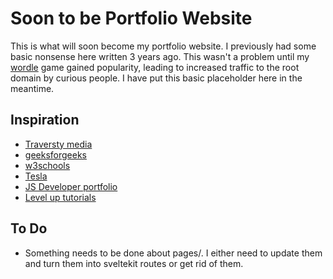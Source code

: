 # Soon to be Portfolio Website
This is what will soon become my portfolio website. I previously had some basic nonsense here written 3 years ago. This wasn't a problem until my [wordle](mikhad.github.io/wordle) game gained popularity, leading to increased traffic to the root domain by curious people. I have put this basic placeholder here in the meantime.
## Inspiration
- [Traversty media](https://www.traversymedia.com)
- [geeksforgeeks](https://www.geeksforgeeks.org)
- [w3schools](https://www.w3schools.com)
- [Tesla](https://www.tesla.co)
- [JS Developer portfolio](https://jsdave.com)
- [Level up tutorials](https://leveluptutorials.com)

## To Do
- Something needs to be done about pages/. I either need to update them and turn them into sveltekit routes or get rid of them.